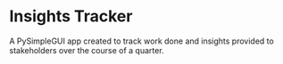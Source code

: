 # Insights Tracker
A PySimpleGUI app created to track work done and insights provided to stakeholders over the course of a quarter.
